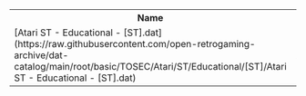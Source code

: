 <table>
<tr><th>Name</th><th>Size</th></tr>
<tr><td>[Atari ST - Educational - [ST].dat](https://raw.githubusercontent.com/open-retrogaming-archive/dat-catalog/main/root/basic/TOSEC/Atari/ST/Educational/[ST]/Atari ST - Educational - [ST].dat)</td><td>22651</td></tr>
</table>
